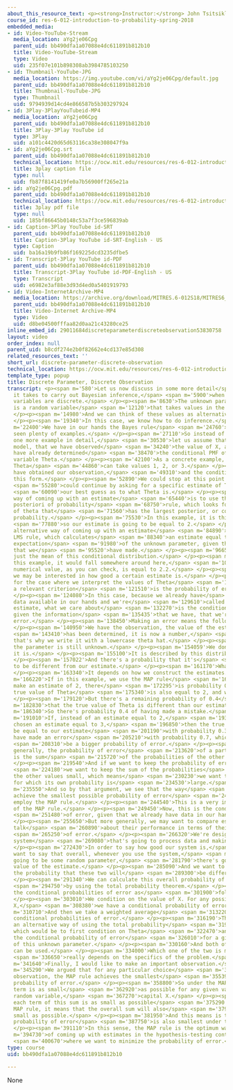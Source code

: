 ```yaml
---
about_this_resource_text: <p><strong>Instructor:</strong> John Tsitsiklis</p>
course_id: res-6-012-introduction-to-probability-spring-2018
embedded_media:
- id: Video-YouTube-Stream
  media_location: aYg2je06Cpg
  parent_uid: bb490dfa1a07088e4dc611891b812b10
  title: Video-YouTube-Stream
  type: Video
  uid: 235f07e101b898308ab3984785103250
- id: Thumbnail-YouTube-JPG
  media_location: https://img.youtube.com/vi/aYg2je06Cpg/default.jpg
  parent_uid: bb490dfa1a07088e4dc611891b812b10
  title: Thumbnail-YouTube-JPG
  type: Thumbnail
  uid: 9794939d14cd4e866587b5b303297924
- id: 3Play-3PlayYouTubeid-MP4
  media_location: aYg2je06Cpg
  parent_uid: bb490dfa1a07088e4dc611891b812b10
  title: 3Play-3Play YouTube id
  type: 3Play
  uid: a101c4420d65d63116ca38e308047f9a
- id: aYg2je06Cpg.srt
  parent_uid: bb490dfa1a07088e4dc611891b812b10
  technical_location: https://ocw.mit.edu/resources/res-6-012-introduction-to-probability-spring-2018/part-ii-inference-limit-theorems/discrete-parameter-discrete-observation/aYg2je06Cpg.srt
  title: 3play caption file
  type: null
  uid: fb87f8141419fe0a7b56900ff265e21a
- id: aYg2je06Cpg.pdf
  parent_uid: bb490dfa1a07088e4dc611891b812b10
  technical_location: https://ocw.mit.edu/resources/res-6-012-introduction-to-probability-spring-2018/part-ii-inference-limit-theorems/discrete-parameter-discrete-observation/aYg2je06Cpg.pdf
  title: 3play pdf file
  type: null
  uid: 185bf86645b0148c53a7f3ce596839ab
- id: Caption-3Play YouTube id-SRT
  parent_uid: bb490dfa1a07088e4dc611891b812b10
  title: Caption-3Play YouTube id-SRT-English - US
  type: Caption
  uid: ba16a19b9fb86f169225dcd3235dfbe5
- id: Transcript-3Play YouTube id-PDF
  parent_uid: bb490dfa1a07088e4dc611891b812b10
  title: Transcript-3Play YouTube id-PDF-English - US
  type: Transcript
  uid: e6982e3af88e3d93d4ed0a5401919793
- id: Video-InternetArchive-MP4
  media_location: https://archive.org/download/MITRES.6-012S18/MITRES6_012S18_L14-05_300k.mp4
  parent_uid: bb490dfa1a07088e4dc611891b812b10
  title: Video-Internet Archive-MP4
  type: Video
  uid: d8be04500fffaa82d0aa21c43280ce25
inline_embed_id: 29011684discreteparameterdiscreteobservation53830758
layout: video
order_index: null
parent_uid: b8cdf274e2b0f82662e4cd137e85d308
related_resources_text: ''
short_url: discrete-parameter-discrete-observation
technical_location: https://ocw.mit.edu/resources/res-6-012-introduction-to-probability-spring-2018/part-ii-inference-limit-theorems/discrete-parameter-discrete-observation
template_type: popup
title: Discrete Parameter, Discrete Observation
transcript: <p><span m='580'>Let us now discuss in some more detail</span> <span m='2640'>what
  it takes to carry out Bayesian inference,</span> <span m='5900'>when both random
  variables are discrete.</span> </p><p><span m='8630'>The unknown parameter, Theta,
  is a random variable</span> <span m='12120'>that takes values in the discrete set.</span>
  </p><p><span m='14980'>And we can think of these values as alternative hypotheses.</span>
  </p><p><span m='19340'>In this case, we know how to do inference.</span> </p><p><span
  m='22400'>We have in our hands the Bayes rule</span> <span m='24760'>and we have
  seen plenty of examples.</span> </p><p><span m='27110'>So instead of going through
  one more example in detail,</span> <span m='30530'>let us assume that we have a
  model, that we have observed</span> <span m='34240'>the value of X, and that we
  have already determined</span> <span m='38470'>the conditional PMF of the random
  variable Theta.</span> </p><p><span m='42100'>As a concrete example, suppose that
  Theta</span> <span m='44860'>can take values 1, 2, or 3.</span> </p><p><span m='47460'>We
  have obtained our observation,</span> <span m='49310'>and the conditional PMF takes
  this form.</span> </p><p><span m='52890'>We could stop at this point or we</span>
  <span m='55280'>could continue by asking for a specific estimate of Theta--</span>
  <span m='60090'>our best guess as to what Theta is.</span> </p><p><span m='63550'>One
  way of coming up with an estimate</span> <span m='65440'>is to use the maximum a
  posteriori of probability</span> <span m='68750'>rule, which looks for that value
  of theta that</span> <span m='71560'>has the largest posterior, or conditional,
  probability.</span> </p><p><span m='75530'>In this example, it is this value,</span>
  <span m='77880'>so our estimate is going to be equal to 2.</span> </p><p><span m='81480'>An
  alternative way of coming up with an estimate</span> <span m='84890'>could be the
  LMS rule, which calculates</span> <span m='88340'>an estimate equal to the conditional
  expectation</span> <span m='91980'>of the unknown parameter, given the observation
  that we</span> <span m='95520'>have made.</span> </p><p><span m='96650'>This is
  just the mean of this conditional distribution.</span> </p><p><span m='99670'>In
  this example, it would fall somewhere around here,</span> <span m='103080'>and the
  numerical value, as you can check, is equal to 2.2.</span> </p><p><span m='108820'>Next,
  we may be interested in how good a certain estimate is.</span> </p><p><span m='115090'>And
  for the case where we interpret the values of Theta</span> <span m='118270'>as hypotheses,
  a relevant criterion</span> <span m='121510'>is the probability of error.</span>
  </p><p><span m='124080'>In this case, because we already have</span> <span m='126560'>some
  data available in our hands and we're</span> <span m='129610'>called to make an
  estimate, what we care about</span> <span m='132270'>is the conditional probability,
  given the information</span> <span m='135435'>that we have, that we're making an
  error.</span> </p><p><span m='138450'>Making an error means the following.</span>
  </p><p><span m='140950'>We have the observation, the value of the estimate</span>
  <span m='143410'>has been determined, it is now a number,</span> <span m='146270'>and
  that's why we write it with a lowercase theta hat.</span> </p><p><span m='150220'>But
  the parameter is still unknown.</span> </p><p><span m='154059'>We don't know what
  it is.</span> </p><p><span m='155100'>It is described by this distribution.</span>
  </p><p><span m='157022'>And there's a probability that it's</span> <span m='158480'>going
  to be different from our estimate.</span> </p><p><span m='161170'>What is this probability?</span>
  </p><p><span m='163340'>It depends on how we construct the estimates.</span> </p><p><span
  m='166220'>If in this example, we use the MAP rule</span> <span m='168540'>and we
  make an estimate of 2, there</span> <span m='172295'>is probability 0.6 that the
  true value of Theta</span> <span m='175340'>is also equal to 2, and we are fine.</span>
  </p><p><span m='179120'>But there's a remaining probability of 0.4</span> <span
  m='182830'>that the true value of Theta is different than our estimate.</span> </p><p><span
  m='186340'>So there's probability 0.4 of having made a mistake.</span> </p><p><span
  m='191010'>If, instead of an estimate equal to 2,</span> <span m='193010'>we had
  chosen an estimate equal to 3,</span> <span m='196850'>then the true parameter would
  be equal to our estimate</span> <span m='201190'>with probability 0.3, but we would
  have made an error</span> <span m='205210'>with probability 0.7, which would</span>
  <span m='208310'>be a bigger probability of error.</span> </p><p><span m='211260'>More
  generally, the probability of error</span> <span m='213620'>of a particular estimate
  is the sum</span> <span m='215720'>of the probabilities of the other values of Theta.</span>
  </p><p><span m='219540'>And if we want to keep the probability of error small,</span>
  <span m='224180'>we want to keep the sum of the probabilities</span> <span m='227200'>of
  the other values small, which means</span> <span m='230230'>we want to pick an estimate
  for which its own probability is</span> <span m='234530'>large.</span> </p><p><span
  m='235550'>And so by that argument, we see that the way</span> <span m='239100'>to
  achieve the smallest possible probability of error</span> <span m='242540'>is to
  employ the MAP rule.</span> </p><p><span m='244540'>This is a very important property
  of the MAP rule.</span> </p><p><span m='249450'>Now, this is the conditional probability</span>
  <span m='251480'>of error, given that we already have data in our hands.</span>
  </p><p><span m='255650'>But more generally, we may want to compare estimators or
  talk</span> <span m='260890'>about their performance in terms of their overall probability</span>
  <span m='265250'>of error.</span> </p><p><span m='266320'>We're designing a decision-making
  system</span> <span m='269080'>that's going to process data and making decisions.</span>
  </p><p><span m='272430'>In order to say how good our system is,</span> <span m='275270'>we
  want to say that overall, whenever you use the system,</span> <span m='278909'>there's
  going to be some random parameter,</span> <span m='281790'>there's going to be some
  value of the estimate.</span> </p><p><span m='285090'>And we want to know what's
  the probability that these two will</span> <span m='289300'>be different.</span>
  </p><p><span m='291340'>We can calculate this overall probability of error</span>
  <span m='294750'>by using the total probability theorem.</span> </p><p><span m='298780'>And
  the conditional probabilities of error as</span> <span m='301900'>follows.</span>
  </p><p><span m='303010'>We condition on the value of X. For any possible value of
  X,</span> <span m='308380'>we have a conditional probability of error.</span> </p><p><span
  m='310710'>And then we take a weighted average</span> <span m='313220'>of these
  conditional probabilities of error.</span> </p><p><span m='316190'>There's also
  an alternative way of using the total probability</span> <span m='319650'>theorem,
  which would be to first condition on Theta</span> <span m='322470'>and calculate
  the conditional probability of error</span> <span m='326010'>for a given choice
  of this unknown parameter.</span> </p><p><span m='330160'>And both of these formulas
  can be used.</span> </p><p><span m='334000'>Which one of the two is more convenient</span>
  <span m='336650'>really depends on the specifics of the problem.</span> </p><p><span
  m='341640'>Finally, I would like to make an important observation.</span> </p><p><span
  m='345290'>We argued that for any particular choice</span> <span m='350260'>of an
  observation, the MAP rule achieves the smallest</span> <span m='355390'>possible
  probability of error.</span> </p><p><span m='358800'>So under the MAP rule, this
  term is as small</span> <span m='362920'>as possible for any given value of the
  random variable,</span> <span m='367270'>capital X.</span> </p><p><span m='370530'>Since
  each term of this sum is as small as possible</span> <span m='375290'>under the
  MAP rule, it means that the overall sum will also</span> <span m='379480'>be as
  small as possible.</span> </p><p><span m='381950'>And this means is that the overall
  probability of error</span> <span m='387750'>is also smallest under the MAP rule.</span>
  </p><p><span m='391110'>In this sense, the MAP rule is the optimum way</span> <span
  m='394730'>of coming up with estimates in the hypothesis-testing context,</span>
  <span m='400670'>where we want to minimize the probability of error.</span> </p><p></p>
type: course
uid: bb490dfa1a07088e4dc611891b812b10

---
```

None